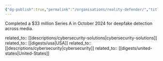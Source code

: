 ```yaml
---
{"dg-publish":true,"permalink":"/organisations/reality-defender/","title":"Reality Defender"}
---
```



Completed a $33 million Series A in October 2024 for deepfake detection across media.

related_to:: [[descriptions/cybersecurity-solutions\|cybersecurity-solutions]]
related_to:: [[digests/usa\|USA]]
related_to:: [[descriptions/cybersecurity\|cybersecurity]]
related_to:: [[digests/united-states\|United-States]]
